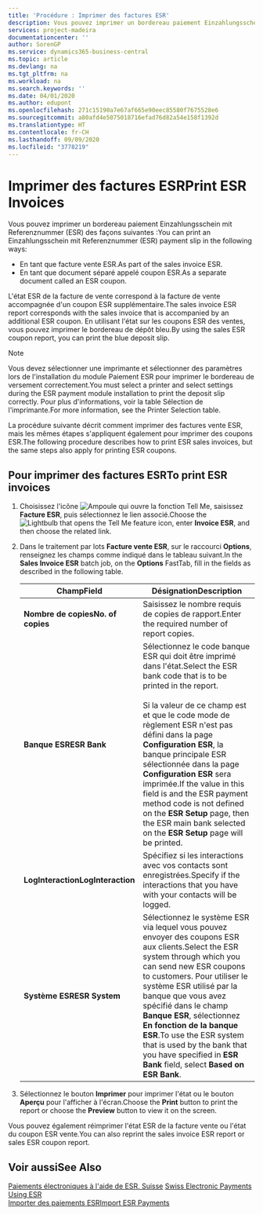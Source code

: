 ```yaml
---
title: 'Procédure : Imprimer des factures ESR'
description: Vous pouvez imprimer un bordereau paiement Einzahlungsschein mit Referenznummer (ESR) de plusieurs façons.
services: project-madeira
documentationcenter: ''
author: SorenGP
ms.service: dynamics365-business-central
ms.topic: article
ms.devlang: na
ms.tgt_pltfrm: na
ms.workload: na
ms.search.keywords: ''
ms.date: 04/01/2020
ms.author: edupont
ms.openlocfilehash: 271c15190a7e67af665e90eec85580f7675528e6
ms.sourcegitcommit: a80afd4e5075018716efad76d82a54e158f1392d
ms.translationtype: HT
ms.contentlocale: fr-CH
ms.lasthandoff: 09/09/2020
ms.locfileid: "3778219"
---
```

# <a name="print-esr-invoices"></a><span data-ttu-id="c324a-103">Imprimer des factures ESR</span><span class="sxs-lookup"><span data-stu-id="c324a-103">Print ESR Invoices</span></span>
<span data-ttu-id="c324a-104">Vous pouvez imprimer un bordereau paiement Einzahlungsschein mit Referenznummer (ESR) des façons suivantes :</span><span class="sxs-lookup"><span data-stu-id="c324a-104">You can print an Einzahlungsschein mit Referenznummer (ESR) payment slip in the following ways:</span></span>  

- <span data-ttu-id="c324a-105">En tant que facture vente ESR.</span><span class="sxs-lookup"><span data-stu-id="c324a-105">As part of the sales invoice ESR.</span></span>  
- <span data-ttu-id="c324a-106">En tant que document séparé appelé coupon ESR.</span><span class="sxs-lookup"><span data-stu-id="c324a-106">As a separate document called an ESR coupon.</span></span>  

<span data-ttu-id="c324a-107">L'état ESR de la facture de vente correspond à la facture de vente accompagnée d'un coupon ESR supplémentaire.</span><span class="sxs-lookup"><span data-stu-id="c324a-107">The sales invoice ESR report corresponds with the sales invoice that is accompanied by an additional ESR coupon.</span></span> <span data-ttu-id="c324a-108">En utilisant l'état sur les coupons ESR des ventes, vous pouvez imprimer le bordereau de dépôt bleu.</span><span class="sxs-lookup"><span data-stu-id="c324a-108">By using the sales ESR coupon report, you can print the blue deposit slip.</span></span>  

> [!NOTE]  
>  <span data-ttu-id="c324a-109">Vous devez sélectionner une imprimante et sélectionner des paramètres lors de l'installation du module Paiement ESR pour imprimer le bordereau de versement correctement.</span><span class="sxs-lookup"><span data-stu-id="c324a-109">You must select a printer and select settings during the ESR payment module installation to print the deposit slip correctly.</span></span> <span data-ttu-id="c324a-110">Pour plus d'informations, voir la table Sélection de l'imprimante.</span><span class="sxs-lookup"><span data-stu-id="c324a-110">For more information, see the Printer Selection table.</span></span>  

<span data-ttu-id="c324a-111">La procédure suivante décrit comment imprimer des factures vente ESR, mais les mêmes étapes s'appliquent également pour imprimer des coupons ESR.</span><span class="sxs-lookup"><span data-stu-id="c324a-111">The following procedure describes how to print ESR sales invoices, but the same steps also apply for printing ESR coupons.</span></span>  

## <a name="to-print-esr-invoices"></a><span data-ttu-id="c324a-112">Pour imprimer des factures ESR</span><span class="sxs-lookup"><span data-stu-id="c324a-112">To print ESR invoices</span></span>  

1.  <span data-ttu-id="c324a-113">Choisissez l'icône ![Ampoule qui ouvre la fonction Tell Me](../../media/ui-search/search_small.png "Dites-moi ce que vous voulez faire"), saisissez **Facture ESR**, puis sélectionnez le lien associé.</span><span class="sxs-lookup"><span data-stu-id="c324a-113">Choose the ![Lightbulb that opens the Tell Me feature](../../media/ui-search/search_small.png "Tell me what you want to do") icon, enter **Invoice ESR**, and then choose the related link.</span></span>  
2.  <span data-ttu-id="c324a-114">Dans le traitement par lots **Facture vente ESR**, sur le raccourci **Options**, renseignez les champs comme indiqué dans le tableau suivant.</span><span class="sxs-lookup"><span data-stu-id="c324a-114">In the **Sales Invoice ESR** batch job, on the **Options** FastTab, fill in the fields as described in the following table.</span></span>  

    |<span data-ttu-id="c324a-115">Champ</span><span class="sxs-lookup"><span data-stu-id="c324a-115">Field</span></span>|<span data-ttu-id="c324a-116">Désignation</span><span class="sxs-lookup"><span data-stu-id="c324a-116">Description</span></span>|  
    |---------------------------------|---------------------------------------|  
    |<span data-ttu-id="c324a-117">**Nombre de copies**</span><span class="sxs-lookup"><span data-stu-id="c324a-117">**No. of copies**</span></span>|<span data-ttu-id="c324a-118">Saisissez le nombre requis de copies de rapport.</span><span class="sxs-lookup"><span data-stu-id="c324a-118">Enter the required number of report copies.</span></span>|  
    |<span data-ttu-id="c324a-119">**Banque ESR**</span><span class="sxs-lookup"><span data-stu-id="c324a-119">**ESR Bank**</span></span>|<span data-ttu-id="c324a-120">Sélectionnez le code banque ESR qui doit être imprimé dans l'état.</span><span class="sxs-lookup"><span data-stu-id="c324a-120">Select the ESR bank code that is to be printed in the report.</span></span><br /><br /> <span data-ttu-id="c324a-121">Si la valeur de ce champ est <Blank> et que le code mode de règlement ESR n'est pas défini dans la page **Configuration ESR**, la banque principale ESR sélectionnée dans la page **Configuration ESR** sera imprimée.</span><span class="sxs-lookup"><span data-stu-id="c324a-121">If the value in this field is <Blank> and the ESR payment method code is not defined on the **ESR Setup** page, then the ESR main bank selected on the **ESR Setup** page will be printed.</span></span>|  
    |<span data-ttu-id="c324a-122">**LogInteraction**</span><span class="sxs-lookup"><span data-stu-id="c324a-122">**LogInteraction**</span></span>|<span data-ttu-id="c324a-123">Spécifiez si les interactions avec vos contacts sont enregistrées.</span><span class="sxs-lookup"><span data-stu-id="c324a-123">Specify if the interactions that you have with your contacts will be logged.</span></span>|  
    |<span data-ttu-id="c324a-124">**Système ESR**</span><span class="sxs-lookup"><span data-stu-id="c324a-124">**ESR System**</span></span>|<span data-ttu-id="c324a-125">Sélectionnez le système ESR via lequel vous pouvez envoyer des coupons ESR aux clients.</span><span class="sxs-lookup"><span data-stu-id="c324a-125">Select the ESR system through which you can send new ESR coupons to customers.</span></span> <span data-ttu-id="c324a-126">Pour utiliser le système ESR utilisé par la banque que vous avez spécifié dans le champ **Banque ESR**, sélectionnez **En fonction de la banque ESR**.</span><span class="sxs-lookup"><span data-stu-id="c324a-126">To use the ESR system that is used by the bank that you have specified in **ESR Bank** field, select **Based on ESR Bank**.</span></span>|  

3.  <span data-ttu-id="c324a-127">Sélectionnez le bouton **Imprimer** pour imprimer l'état ou le bouton **Aperçu** pour l'afficher à l'écran.</span><span class="sxs-lookup"><span data-stu-id="c324a-127">Choose the **Print** button to print the report or choose the **Preview** button to view it on the screen.</span></span>  

<span data-ttu-id="c324a-128">Vous pouvez également réimprimer l'état ESR de la facture vente ou l'état du coupon ESR vente.</span><span class="sxs-lookup"><span data-stu-id="c324a-128">You can also reprint the sales invoice ESR report or sales ESR coupon report.</span></span>  

## <a name="see-also"></a><span data-ttu-id="c324a-129">Voir aussi</span><span class="sxs-lookup"><span data-stu-id="c324a-129">See Also</span></span>  
 <span data-ttu-id="c324a-130">[Paiements électroniques à l'aide de ESR, Suisse](swiss-electronic-payments-using-esr.md) </span><span class="sxs-lookup"><span data-stu-id="c324a-130">[Swiss Electronic Payments Using ESR](swiss-electronic-payments-using-esr.md) </span></span>  
 [<span data-ttu-id="c324a-131">Importer des paiements ESR</span><span class="sxs-lookup"><span data-stu-id="c324a-131">Import ESR Payments</span></span>](how-to-import-esr-payments.md)
